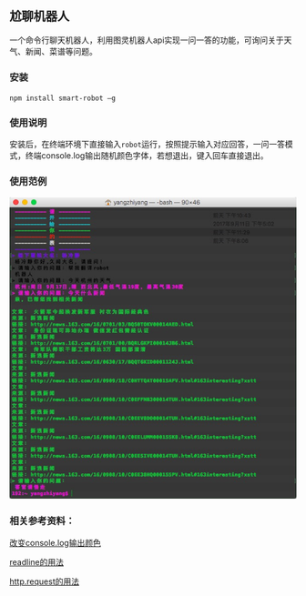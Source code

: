 ## 尬聊机器人
一个命令行聊天机器人，利用图灵机器人api实现一问一答的功能，可询问关于天气、新闻、菜谱等问题。
### 安装
`npm install smart-robot –g`
### 使用说明
安装后，在终端环境下直接输入`robot`运行，按照提示输入对应回答，一问一答模式，终端console.log输出随机颜色字体，若想退出，键入回车直接退出。
### 使用范例
![](robot.png)

### 相关参考资料：
[改变console.log输出颜色](https://stackoverflow.com/questions/9781218/how-to-change-node-jss-console-font-color)       

[readline的用法](https://nodejs.org/api/readline.html#readline_readline_clearscreendown_stream)     

[http.request的用法](https://nodejs.org/api/http.html#http_http_request_options_callback)    
